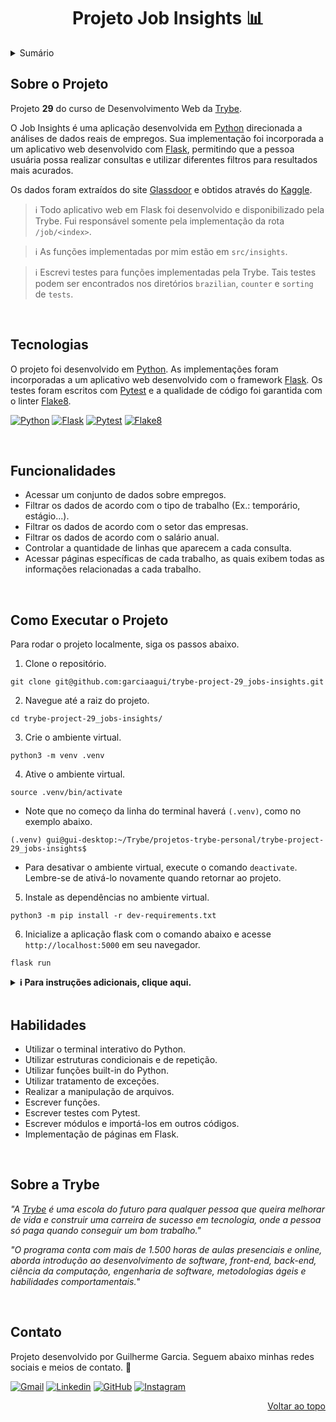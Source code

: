 <a name="readme-top"></a>

<h1 align="center">Projeto Job Insights 📊</h1>

<details>
  <summary>Sumário</summary><br />
  <ol>
    <li><a href="#sobre-o-projeto">Sobre o Projeto</a></li>
    <li><a href="#tecnologias">Tecnologias</a></li>
    <li><a href="#funcionalidades">Funcionalidades</a></li>
    <li><a href="#como-executar-o-projeto">Como Executar o Projeto</a></li>
    <li><a href="#habilidades">Habilidades</a></li>
    <li><a href="#sobre-a-trybe">Sobre a Trybe</a></li>
    <li><a href="#contato">Contato</a></li>
  </ol>
</details>

## Sobre o Projeto

Projeto **29** do curso de Desenvolvimento Web da [Trybe][trybe-site-url].

O Job Insights é uma aplicação desenvolvida em [Python][python-url] direcionada a análises de dados reais de empregos. Sua implementação foi incorporada a um aplicativo web desenvolvido com [Flask][flask-url], permitindo que a pessoa usuária possa realizar consultas e utilizar diferentes filtros para resultados mais acurados.

Os dados foram extraídos do site [Glassdoor][glassdor-site-url] e obtidos através do [Kaggle][kaggle-site-url].

> ℹ️ Todo aplicativo web em Flask foi desenvolvido e disponibilizado pela Trybe. Fui responsável somente pela implementação da rota `/job/<index>`.

> ℹ️ As funções implementadas por mim estão em `src/insights`.

> ℹ️ Escrevi testes para funções implementadas pela Trybe. Tais testes podem ser encontrados nos diretórios `brazilian`, `counter` e `sorting` de `tests`.

<br/>

## Tecnologias

O projeto foi desenvolvido em [Python][python-url]. As implementações foram incorporadas a um aplicativo web desenvolvido com o framework [Flask][flask-url]. Os testes foram escritos com [Pytest][pytest-url] e a qualidade de código foi garantida com o linter [Flake8][flake8-url].

[![Python][python-badge]][python-url] [![Flask][flask-badge]][flask-url] [![Pytest][pytest-badge]][pytest-url] [![Flake8][flake8-badge]][flake8-url]

<br/>

## Funcionalidades

<ul>
  <li>Acessar um conjunto de dados sobre empregos.</li>
  <li>Filtrar os dados de acordo com o tipo de trabalho (Ex.: temporário, estágio...).</li>
  <li>Filtrar os dados de acordo com o setor das empresas.</li>
  <li>Filtrar os dados de acordo com o salário anual.</li>
  <li>Controlar a quantidade de linhas que aparecem a cada consulta.</li>
  <li>Acessar páginas específicas de cada trabalho, as quais exibem todas as informações relacionadas a cada trabalho.</li>
</ul>

<br/>

## Como Executar o Projeto

Para rodar o projeto localmente, siga os passos abaixo.

1. Clone o repositório.

```
git clone git@github.com:garciaagui/trybe-project-29_jobs-insights.git
```

2. Navegue até a raiz do projeto.

```
cd trybe-project-29_jobs-insights/
```

3. Crie o ambiente virtual.

```
python3 -m venv .venv
```

4. Ative o ambiente virtual.

```
source .venv/bin/activate
```

- Note que no começo da linha do terminal haverá `(.venv)`, como no exemplo abaixo.

```
(.venv) gui@gui-desktop:~/Trybe/projetos-trybe-personal/trybe-project-29_jobs-insights$
```

- Para desativar o ambiente virtual, execute o comando `deactivate`. Lembre-se de ativá-lo novamente quando retornar ao projeto.

5. Instale as dependências no ambiente virtual.

```
python3 -m pip install -r dev-requirements.txt
```

6. Inicialize a aplicação flask com o comando abaixo e acesse `http://localhost:5000` em seu navegador.

```
flask run
```

<details>
  <summary><strong> ℹ️ Para instruções adicionais, clique aqui.</strong></summary><br />

- 🧪 Para rodar **todos** os testes, execute o comando abaixo.

```
python3 -m pytest
```

- 🧪 Para rodar apenas um arquivo de teste, siga o exemplo abaixo.

```
python3 -m pytest tests/nomedoarquivo.py
```

- 🧪 Para rodar apenas um teste específico, siga o exemplo abaixo.

```
python3 -m pytest -k nome_da_func_de_tests
```

- Caso deseje fazer testes manuais diretamente nos módulos onde as funções foram implementadas, siga o exemplo abaixo.

```
python3 -m src.insights.jobs
```

</details>

<br/>

## Habilidades

<ul>
  <li>Utilizar o terminal interativo do Python.</li>
  <li>Utilizar estruturas condicionais e de repetição.</li>
  <li>Utilizar funções built-in do Python.</li>
  <li>Utilizar tratamento de exceções.</li>
  <li>Realizar a manipulação de arquivos.</li>
  <li>Escrever funções.</li>
  <li>Escrever testes com Pytest.</li>
  <li>Escrever módulos e importá-los em outros códigos.</li>
  <li>Implementação de páginas em Flask.</li>
</ul>

<br/>

## Sobre a Trybe

_"A [Trybe][trybe-site-url] é uma escola do futuro para qualquer pessoa que queira melhorar de vida e construir uma carreira de sucesso em tecnologia, onde a pessoa só paga quando conseguir um bom trabalho."_

_"O programa conta com mais de 1.500 horas de aulas presenciais e online, aborda introdução ao desenvolvimento de software, front-end, back-end, ciência da computação, engenharia de software, metodologias ágeis e habilidades comportamentais._"

<br/>

## Contato

Projeto desenvolvido por Guilherme Garcia. Seguem abaixo minhas redes sociais e meios de contato. 🤘

[![Gmail][gmail-badge]][gmail-url]
[![Linkedin][linkedin-badge]][linkedin-url]
[![GitHub][github-badge]][github-url]
[![Instagram][instagram-badge]][instagram-url]

<p align="right"><a href="#readme-top">Voltar ao topo</a></p>

<!-- MARKDOWN LINKS & IMAGES -->

[trybe-site-url]: https://www.betrybe.com/
[glassdor-site-url]: https://www.glassdoor.com.br/index.htm
[kaggle-site-url]: https://www.kaggle.com/datasets/atharvap329/glassdoor-data-science-job-data
[flake8-url]: https://flake8.pycqa.org/en/latest/
[flake8-badge]: https://img.shields.io/badge/Flake8-000000?style=for-the-badge&logo=flake8&logoColor=white
[flask-url]: https://flask.palletsprojects.com/en/2.2.x/
[flask-badge]: https://img.shields.io/badge/Flask-000000?style=for-the-badge&logo=flask&logoColor=white
[pytest-url]: https://docs.pytest.org/en/7.2.x/
[pytest-badge]: https://img.shields.io/badge/-Pytest-0A9EDC?logo=pytest&logoColor=white&style=for-the-badge
[python-url]: https://www.python.org/
[python-badge]: https://img.shields.io/badge/Python-3776AB?style=for-the-badge&logo=python&logoColor=white
[gmail-badge]: https://img.shields.io/badge/Gmail-D14836?style=for-the-badge&logo=gmail&logoColor=white
[gmail-url]: mailto:garciaguig@gmail.com
[linkedin-badge]: https://img.shields.io/badge/LinkedIn-0077B5?style=for-the-badge&logo=linkedin&logoColor=white
[linkedin-url]: https://www.linkedin.com/in/garciaagui/
[github-badge]: https://img.shields.io/badge/GitHub-100000?style=for-the-badge&logo=github&logoColor=white
[github-url]: https://github.com/garciaagui
[instagram-badge]: https://img.shields.io/badge/Instagram-E4405F?style=for-the-badge&logo=instagram&logoColor=white
[instagram-url]: https://www.instagram.com/garciaagui/
